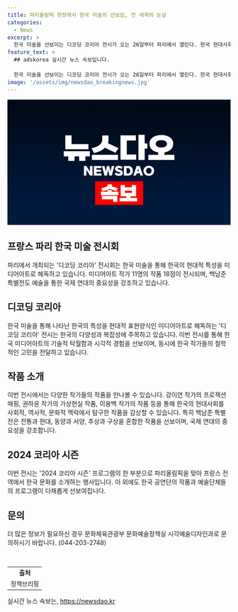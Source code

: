```yaml
---
title: 파리올림픽 현장에서 한국 미술의 선보임, 전 세계의 눈길
categories:
  - News
excerpt: >
  한국 미술을 선보이는 디코딩 코리아 전시가 오는 26일부터 파리에서 열린다. 한국 현대사회를 사회적, 역사적, 문화적 맥락에서 탐구한 미디어아트 작가 11명의 작품 18점이 전시되고, 백남준 특별전도 열린다. 한국 미디어아트의 기술적 탁월함과 철학적인 고민을 담은 작품들로, 파리를 찾는 이들에게 한국을 입체적으로 이해할 수 있는 기회를 제공한다. 또한, 2024 코리아 시즌 프로그램의 한 부분으로 한국 문화를 소개하는 이번 전시는 파리올림픽을 계기로 진행된다. (문의: 문화체육관광부 문화예술정책실 시각예술디자인과, 044-203-2748)
feature_text: >
  ## adskorea 실시간 뉴스 속보입니다.

  한국 미술을 선보이는 디코딩 코리아 전시가 오는 26일부터 파리에서 열린다. 한국 현대사회를 사회적, 역사적, 문화적 맥락에서 탐구한 미디어아트 작가 11명의 작품 18점이 전시되고, 백남준 특별전도 열린다. 한국 미디어아트의 기술적 탁월함과 철학적인 고민을 담은 작품들로, 파리를 찾는 이들에게 한국을 입체적으로 이해할 수 있는 기회를 제공한다. 또한, 2024 코리아 시즌 프로그램의 한 부분으로 한국 문화를 소개하는 이번 전시는 파리올림픽을 계기로 진행된다. (문의: 문화체육관광부 문화예술정책실 시각예술디자인과, 044-203-2748)
image: '/assets/img/newsdao_breakingnews.jpg'
---
```


<p><img src="/assets/img/newsdao_breakingnews.jpg" alt="adskorea 속보" /></p>

<h2 data-ke-size="size26">프랑스 파리 한국 미술 전시회</h2>

<p data-ke-size="size16">파리에서 개최되는 '디코딩 코리아' 전시회는 한국 미술을 통해 한국의 현대적 특성을 미디어아트로 해독하고 있습니다. 미디어아트 작가 11명의 작품 18점이 전시되며, 백남준 특별전도 예술을 통한 국제 연대의 중요성을 강조하고 있습니다.</p>

<h2 data-ke-size="size26">디코딩 코리아</h2>

<p data-ke-size="size16">한국 미술을 통해 나타난 한국의 특성을 현대적 표현양식인 미디어아트로 해독하는 '디코딩 코리아' 전시는 한국의 다양성과 복잡성에 주목하고 있습니다. 이번 전시를 통해 한국 미디어아트의 기술적 탁월함과 시각적 경험을 선보이며, 동시에 한국 작가들의 철학적인 고민을 전달하고 있습니다.</p>

<h2 data-ke-size="size26">작품 소개</h2>

<p data-ke-size="size16">이번 전시에서는 다양한 작가들의 작품을 만나볼 수 있습니다. 강이연 작가의 프로젝션 매핑, 권하윤 작가의 가상현실 작품, 이용백 작가의 작품 등을 통해 한국의 현대사회를 사회적, 역사적, 문화적 맥락에서 탐구한 작품을 감상할 수 있습니다. 특히 백남준 특별전은 전통과 현대, 동양과 서양, 추상과 구상을 혼합한 작품을 선보이며, 국제 연대의 중요성을 강조합니다.</p>

<h2 data-ke-size="size26">2024 코리아 시즌</h2>

<p data-ke-size="size16">이번 전시는 '2024 코리아 시즌' 프로그램의 한 부분으로 파리올림픽을 맞아 프랑스 전역에서 한국 문화를 소개하는 행사입니다. 이 외에도 한국 공연단의 작품과 예술단체들의 프로그램이 다채롭게 선보여집니다.</p>

<h2 data-ke-size="size26">문의</h2>

<p data-ke-size="size16">더 많은 정보가 필요하신 경우 문화체육관광부 문화예술정책실 시각예술디자인과로 문의하시기 바랍니다. (044-203-2748)</p>

<p data-ke-size="size16">&nbsp;</p>

<table>
    <tbody>
        <tr>
            <td style="text-align: center; height: 17px;"><b>출처</b></td>
        </tr>
        <tr>
            <td style="text-align: center; height: 17px;">정책브리핑 </td>
        </tr>
    </tbody>
</table>
실시간 뉴스 속보는, <a href="https://newsdao.kr" rel="dofollow">https://newsdao.kr</a>


